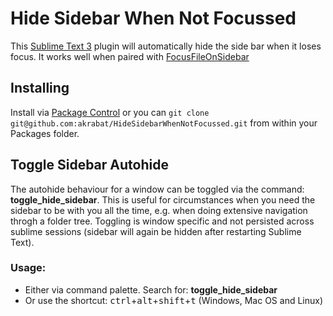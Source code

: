 # Hide Sidebar When Not Focussed

This [Sublime Text 3][1] plugin will automatically hide the side bar when it loses
focus. It works well when paired with [FocusFileOnSidebar][2]

## Installing

Install via [Package Control][3] or you can `git clone git@github.com:akrabat/HideSidebarWhenNotFocussed.git` from within your Packages folder.


[1]: http://www.sublimetext.com/
[2]: https://packagecontrol.io/packages/Focus%20File%20on%20Sidebar
[3]: https://packagecontrol.io

## Toggle Sidebar Autohide

The autohide behaviour for a window can be toggled via the command: **toggle_hide_sidebar**.
This is useful for circumstances when you need the sidebar to be with you all the time, e.g. when doing extensive navigation throgh a folder tree. Toggling is window specific and not persisted across sublime sessions (sidebar will again be hidden after restarting Sublime Text). 

### Usage:
- Either via command palette. Search for: **toggle_hide_sidebar**
- Or use the shortcut: <kbd>ctrl</kbd>+<kbd>alt</kbd>+<kbd>shift</kbd>+<kbd>t</kbd> (Windows, Mac OS and Linux)

